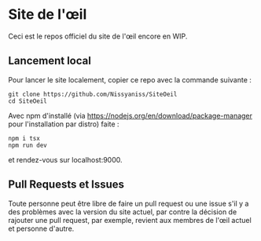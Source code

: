 # Site de l'œil

Ceci est le repos officiel du site de l'œil encore en WIP.

## Lancement local

Pour lancer le site localement, copier ce repo avec la commande suivante :

```shell
git clone https://github.com/Nissyaniss/SiteOeil
cd SiteOeil
```

Avec npm d'installé (via https://nodejs.org/en/download/package-manager pour l'installation par distro) faite :

```shell
npm i tsx
npm run dev
```

et rendez-vous sur localhost:9000.

## Pull Requests et Issues

Toute personne peut être libre de faire un pull request ou une issue s'il y a des problèmes avec la version du site actuel, par contre la décision de rajouter une pull request, par exemple, revient aux membres de l'œil actuel et personne d'autre.